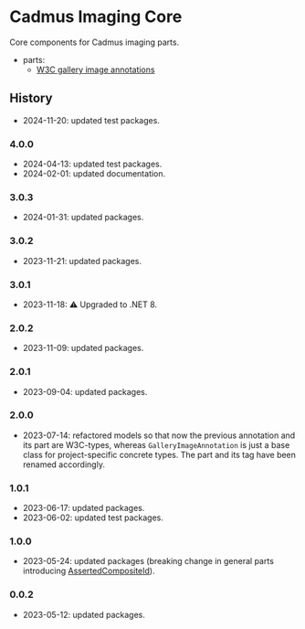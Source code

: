 ﻿# Cadmus Imaging Core

Core components for Cadmus imaging parts.

- parts:
  - [W3C gallery image annotations](docs/w3c-gallery-image-annotations.md)

## History

- 2024-11-20: updated test packages.

### 4.0.0

- 2024-04-13: updated test packages.
- 2024-02-01: updated documentation.

### 3.0.3

- 2024-01-31: updated packages.

### 3.0.2

- 2023-11-21: updated packages.

### 3.0.1

- 2023-11-18: ⚠️ Upgraded to .NET 8.

### 2.0.2

- 2023-11-09: updated packages.

### 2.0.1

- 2023-09-04: updated packages.

### 2.0.0

- 2023-07-14: refactored models so that now the previous annotation and its part are W3C-types, whereas `GalleryImageAnnotation` is just a base class for project-specific concrete types. The part and its tag have been renamed accordingly.

### 1.0.1

- 2023-06-17: updated packages.
- 2023-06-02: updated test packages.

### 1.0.0

- 2023-05-24: updated packages (breaking change in general parts introducing [AssertedCompositeId](https://github.com/vedph/cadmus-bricks-shell/blob/master/projects/myrmidon/cadmus-refs-asserted-ids/README.md#asserted-composite-id)).

### 0.0.2

- 2023-05-12: updated packages.
